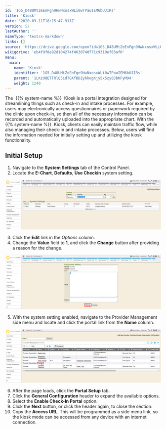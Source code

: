 ```yaml
---
id: '1G5_D48UMtZeEnFgn9HwNxosxWLi0wTPauIEM6bUJIRs'
title: 'Kiosk'
date: '2020-03-11T18:15:47.911Z'
version: 57
lastAuthor: ''
mimeType: 'text/x-markdown'
links: []
source: 'https://drive.google.com/open?id=1G5_D48UMtZeEnFgn9HwNxosxWLi0wTPauIEM6bUJIRs'
wikigdrive: 'eb4f9f8e82d104274f4630740771c9319ef63af0'
menu:
  main:
    name: 'Kiosk'
    identifier: '1G5_D48UMtZeEnFgn9HwNxosxWLi0wTPauIEM6bUJIRs'
    parent: '1LKzU8ETTRlQ5idTGXfBDZybkugKjy5x5zy0JbKFyM94'
    weight: 1240
---
```

The  {{% system-name %}}  Kiosk is a portal integration designed for streamlining things such as check-in and intake processes. For example, users may electronically access questionnaires or paperwork required by the clinic upon check-in, so then all of the necessary information can be recorded and automatically uploaded into the appropriate chart. With the  {{% system-name %}}  Kiosk, clients can easily maintain traffic flow, while also managing their check-in and intake processes. Below, users will find the information needed for initially setting up and utilizing the kiosk functionality.

## Initial Setup

1. Navigate to the <strong>System Settings</strong> tab of the Control Panel.
2. Locate the <strong>E-Chart</strong>, <strong>Defaults</strong>, <strong>Use Checkin</strong> system setting.

![](kiosk.assets/100002010000059E000001CEFAEF875933425A01.png)

3. Click the <strong>Edit</strong> link in the <em>Options</em> column.
4. Change the <strong>Value</strong> field to <strong>1</strong>, and click the <strong>Change</strong> button after providing a reason for the change.

![](kiosk.assets/100002010000059F000001F6FF285D24307F3C7C.png)

5. With the system setting enabled, navigate to the Provider Management side menu and locate and click the portal link from the <strong>Name</strong> column.

![](kiosk.assets/100002010000059C000001EF1D47D74278C76D71.png)

6. After the page loads, click the <strong>Portal Setup</strong> tab.
7. Click the <strong>General Configuration</strong> header to expand the available options.
8. Select the <strong>Enable Check-In Portal</strong> option.
9. Click the <strong>Next</strong> button, or click the header again, to close the section.
10. Copy the <strong>Access URL</strong>. This will be programmed as a side menu link, so the kiosk mode can be accessed from any device with an internet connection.
